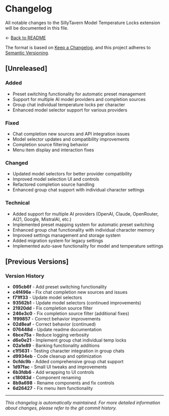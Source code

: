# Changelog

All notable changes to the SillyTavern Model Temperature Locks extension will be documented in this file.

← [Back to README](readme.md)

The format is based on [Keep a Changelog](https://keepachangelog.com/en/1.0.0/),
and this project adheres to [Semantic Versioning](https://semver.org/spec/v2.0.0.html).

## [Unreleased]

### Added
- Preset switching functionality for automatic preset management
- Support for multiple AI model providers and completion sources
- Group chat individual temperature locks per character
- Enhanced model selector support for various providers

### Fixed
- Chat completion new sources and API integration issues
- Model selector updates and compatibility improvements
- Completion source filtering behavior
- Menu item display and interaction fixes

### Changed
- Updated model selectors for better provider compatibility
- Improved model selection UI and controls
- Refactored completion source handling
- Enhanced group chat support with individual character settings

### Technical
- Added support for multiple AI providers (OpenAI, Claude, OpenRouter, AI21, Google, MistralAI, etc.)
- Implemented preset mapping system for automatic preset switching
- Enhanced group chat functionality with individual character memory
- Improved settings management and storage system
- Added migration system for legacy settings
- Implemented auto-save functionality for model and temperature settings

## [Previous Versions]

### Version History
- **095cb6f** - Add preset switching functionality
- **c4f496e** - Fix chat completion new sources and issues
- **f71ff33** - Update model selectors
- **93562b1** - Update model selectors (continued improvements)
- **21920dd** - Fix completion source filter
- **246e3c0** - Fix completion source filter (additional fixes)
- **1f99857** - Correct behavior improvements
- **02d8eaf** - Correct behavior (continued)
- **076448d** - Update readme documentation
- **6bce75a** - Reduce logging verbosity
- **d6e0e21** - Implement group chat individual temp locks
- **02a1e89** - Banking functionality additions
- **c1f5631** - Testing character integration in group chats
- **d9934eb** - Code cleanup and optimization
- **0cfdc9b** - Added comprehensive group chat support
- **1d97fac** - Small UI tweaks and improvements
- **6b3fdb6** - Add wrapping to UI controls
- **c18083d** - Component renaming
- **8b9a698** - Rename components and fix controls
- **6d26427** - Fix menu item functionality

---

*This changelog is automatically maintained. For more detailed information about changes, please refer to the git commit history.*